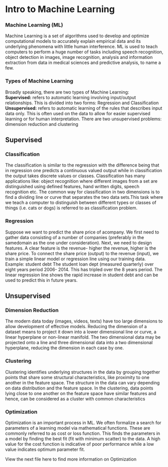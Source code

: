 # Intro to Machine Learning
### Machine Learning (ML)
Machine Learning is a set of algorithms used to develop and optimize computational models to accurately explain 
empirical data and its underlying phenomena with little human interference. ML is used to teach computers to perform a huge number
of tasks including speech recognition, object detection in images, image recognition, analysis and
information extraction from data in medical sciences and predictive analysis, to name a few.

### Types of Machine Learning
Broadly speaking, there are two types of Machine Learning:  
**Supervised:** refers to automatic learning involving input/output relationships. This is divided into two
forms: Regression and Classification  
**Unsupervised:** refers to automatic learning of the rules that describes input data only. This is often used
on the data to allow for easier supervised learning or for human interpretation. There are two unsupervised
problems: dimension reduction and clustering

## Supervised
### Classification
The classification is similar to the regression with the difference being that in regression one predicts a
continuous valued output while in classification the output takes discrete values or classes. Classification
has many applications like: object recognition where different images from a set are distinguished using
defined features, hand written digits, speech recognition etc.
The common way for classification in two dimensions is to find a dividing line or curve that separates the
two data sets.This task where we teach a computer to distinguish between different types or classes of
things (i.e. cats or dogs) is referred to as classification problem.

### Regression
Suppose we want to predict the share price of acompany. We first need to gather data consisting of
a number of companies (preferably in the samedomain as the one under consideration). Next, we
need to design features. A clear feature is the revenue- higher the revenue, higher is the share price. To connect the share price (output) to the
revenue (input), we train a simple linear model or regression line using our training data.
Example: student debt The student loan dept (measured quarterly) over
eight years period 2006- 2014. This has tripled over the 8 years period. The linear regression line shows the rapid increase in student debt and can be used to predict
this in future years.

## Unsupervised
### Dimension Reduction
The modern data today (images, videos, texts) have too large dimensions to allow development of
effective models. Reducing the dimension of a dataset means to project it down into a lower
dimensional line or curve, a linear hyperplane or non-linear manifold. The two dimensional data may be projected onto a
line and three dimensional data into a two dimensional hyperplane, reducing the dimension in each case by one.


### Clustering
Clustering identifies underlying structures in the data by grouping together points that share
some structural characteristics, like proximity to one another in the feature space. The structure
in the data can vary depending on data distribution and the feature space. In the clustering, data points lying close to one another
on the feature space have similar features and hence, can be considered as a cluster with common characteristics

### Optimization
Optimization is an important process in ML. We often formalize a search for parameters of a learning model via mathematical functions.
These are commonly referred to as cost or loss function. This finds the parameters in a model by finding the best fit (fit with minimum scatter)
to the data. A high value for the cost function is indicative of poor performance while a low value indicates optimum parameter fit.

View the next file here to find more information on Optimization 
